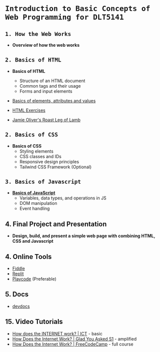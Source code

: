 # `Introduction to Basic Concepts of Web Programming for DLT5141`

## `1. How the Web Works`

- **Overview of how the web works**

## `2. Basics of HTML`

- **Basics of HTML**

  - Structure of an HTML document
  - Common tags and their usage
  - Forms and input elements

- [Basics of elements, attributes and values](/html/docs.md)
- [HTML Exercises](/html/html.md)
- [Jamie Oliver's Roast Leg of Lamb](/html/index.html)

## `2. Basics of CSS`

- **Basics of CSS**
  - Styling elements
  - CSS classes and IDs
  - Responsive design principles
  - Tailwind CSS Framework (Optional)

## `3. Basics of Javascript`

- **[Basics of JavaScript](./javascript.md)**
  - Variables, data types, and operations in JS
  - DOM manipulation
  - Event handling

## 4. Final Project and Presentation

- **Design, build, and present a simple web page with combining HTML, CSS and Javascript**

## 4. Online Tools

- [Fiddle](https://jsfiddle.net/)
- [Replit](https://replit.com/)
- [Playcode](https://playcode.io/) (Preferable)

## 5. Docs

- [devdocs](https://devdocs.io/)

## 15. Video Tutorials

- [How does the INTERNET work? | ICT](https://youtu.be/x3c1ih2NJEg) - basic
- [How Does the Internet Work? | Glad You Asked S1](https://youtu.be/TNQsmPf24go) - amplified
- [How Does the Internet Work? | FreeCodeCamp](https://youtu.be/zN8YNNHcaZc?t=1) - full course
